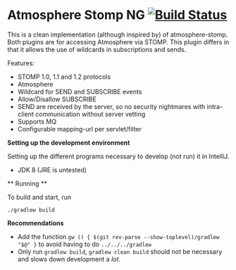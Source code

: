 Atmosphere Stomp NG [![Build Status](https://travis-ci.org/YouCruit/atmosphere-stomp-ng.svg?branch=master)](https://travis-ci.org/YouCruit/atmosphere-stomp-ng)
=============

This is a clean implementation (although inspired by) of atmosphere-stomp. Both plugins are
for accessing Atmosphere via STOMP. This plugin differs in that it allows the use of wildcards in subscriptions
and sends. 

Features:
* STOMP 1.0, 1.1 and 1.2 protocols
* Atmosphere
* Wildcard for SEND and SUBSCRIBE events
* Allow/Disallow SUBSCRIBE
* SEND are received by the server, so no security nightmares with intra-client communication without
  server vetting
* Supports MQ
* Configurable mapping-url per servlet/filter

**Setting up the development environment**

Setting up the different programs necessary to develop (not run)
it in IntelliJ.

* JDK 8 (JRE is untested)

** Running **

To build and start, run
```
./gradlew build
```

**Recommendations**
* Add the function ```gw () { $(git rev-parse --show-toplevel)/gradlew "$@" }``` to avoid having to do ```../../../gradlew```
* Only run ```gradlew build```, ```gradlew clean build``` should not be necessary and slows down development a *lot*.